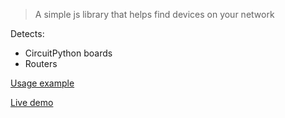 > A simple js library that helps find devices on your network

Detects:

- CircuitPython boards
- Routers

[Usage example](https://github.com/sensei-alex/scan/blob/main/index.html)

[Live demo](https://snlx.net/scan)
